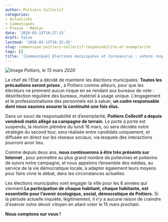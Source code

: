 ```yaml
---
author: Poitiers Collectif
categories:
- Actualités
- Communiqués
- Presse - Médias
date: '2020-03-13T16:27:15'
draft: false
lastmod: '2020-03-13T16:32:35'
slug: communique-poitiers-collectif-responsabilite-et-exemplarite
tags: []
title: '[Communiqué] Elections municipales et Coronavirus : votons responsable !'
---
```


![Image](/images/2025/communique-poitiers-collectif-responsabilite-et-exemplarite/Les-15-et-22-mars-1-1024x538.png) _Poitiers, le 13 mars 2020_

Le chef de l'Etat a décidé de maintenir les élections municipales. **Toutes les précautions seront prises** , à Poitiers comme ailleurs, pour que les électeurs ne prennent aucun risque en se rendant aux bureaux de vote : désinfection régulière des bureaux, matériel à usage unique. L’engagement et le professionnalisme des personnels est à saluer, **un cadre responsable dont nous saurons assurer la continuité une fois élus.**

Dans un souci de responsabilité et d’exemplarité, **Poitiers Collectif a depuis vendredi matin allégé sa campagne de terrain**. Le porte à porte est suspendu, la réunion plénière du lundi 16 mars, où sera décidée notre stratégie du second tour, sera réalisée entre candidats uniquement, et diffusée en direct sur les réseaux sociaux, via lesquels des interactions pourront avoir lieu.

Comme depuis deux ans, **nous continuerons à être très présents sur Internet** , pour permettre au plus grand nombre de poitevines et poitevins de suivre notre campagne, et nous appelons l’ensemble des médias, au service de la vie démocratique locale, à adapter également leurs moyens pour faire vivre le débat, dans les circonstances actuelles.

Les élections municipales vont engager la ville pour les 6 années qui viennent.**La participation de chaque habitant, chaque habitante, est essentielle pour l’avenir écologique, social, démocratique de Poitiers.** Si la période actuelle inquiète, légitimement, il n’y a aucune raison de craindre d'exercer notre devoir citoyen en allant voter le 15 mars prochain.

**Nous comptons sur vous !**
